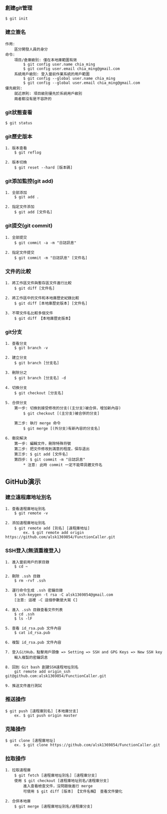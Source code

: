 
### 創建git管理
    $ git init

### 建立簽名
    作用:
        區分開發人員的身分
    命令:
        項目/倉庫級別: 僅在本地庫範圍有效
            $ git config user.name chia_ming
            $ git config user.email chia_ming@gmail.com
        系統用戶級別: 登入當前作業系統的用戶範圍
            $ git config --global user.name chia_ming
            $ git config --global user.email chia_ming@gmail.com
    優先級別:
        就近原則: 項目級別優先於系統用戶級別
        兩者都沒有是不容許的

### git狀態查看
    $ git status

### git歷史版本
    1. 版本查看
        $ git reflog

    2. 版本切換
        $ git reset --hard [版本碼]

### git添加監控(git add)
    1. 全部添加
        $ git add .

    2. 指定文件添加
        $ git add [文件名]

### git提交(git commit)
    1. 全部提交
        $ git commit -a -m "日誌訊息"

    2. 指定文件提交
        $ git commit -m "日誌訊息" [文件名]

### 文件的比較
    1. 將工作區文件與暫存區文件進行比較
        $ git diff [文件名]

    2. 將工作區中的文件和本地庫歷史紀錄比較
        $ git diff [本地庫歷史版本] [文件名]

    3. 不帶文件名比較多個文件
        $ git diff 【本地庫歷史版本】
        
### git分支
    1. 查看分支
        $ git branch -v

    2. 建立分支
        $ git branch [分支名]

    3. 刪除分之
        $ git branch [分支名] -d

    4. 切換分支
        $ git checkout [分支名]

    5. 合併分支
        第一步: 切換到接受修改的分支((主分支)被合併，增加新內容)
            $ git checkout [(主分支)被合併的分支]

        第二步: 執行 merge 命令
            $ git merge [(外分支)有新內容的分支名]

    6. 衝突解決
        第一步: 編輯文件，刪除特殊符號
        第二步: 把文件修改到滿意的程度，保存退出
        第三步: $ git add [文件名]
        第四步: $ git commit -m "日誌訊息"
            * 注意: 此時 commit 一定不能帶具體文件名

## GitHub演示

### 建立遠程庫地址別名
    1. 查看遠程庫地址別名
        $ git remote -v

    2. 添加遠程庫地址別名
        $ git remote add [別名] [遠程庫地址]
            ex. $ git remote add origin https://github.com/alsk1369854/FunctionCaller.git

### SSH登入(無須重複登入)
    1. 進入當前用戶的家目錄
        $ cd ~

    2. 刪除 .ssh 目錄
        $ rm -rvf .ssh

    3. 運行命令生成 .ssh 密鑰目錄
        $ ssh-keygen -t rsa -C alsk1369854@gmail.com
        [注意: 這裡 -C 這個參數是大寫 C]

    4. 進入 .ssh 目錄查看文件列表
        $ cd .ssh
        $ ls -lF

    5. 查看 id_rsa.pub 文件內容
        $ cat id_rsa.pub

    6. 複製 id_rsa.pub 文件內容
    
	7. 登入GitHub，點擊用戶頭像 => Setting => SSH and GPG Keys => New SSH key
    	輸入複製的密鑰訊息

    8. 回到 Git bash 創建SSH遠程地址別名
        git remote add origin_ssh git@github.com:alsk1369854/FunctionCaller.git

    9. 推送文件進行測試


### 推送操作
    $ git push [遠程庫別名] [本地庫分支]
        ex. $ git push origin master

### 克隆操作
    $ git clone [遠程庫地址]
        ex. $ git clone https://github.com/alsk1369854/FunctionCaller.git

### 拉取操作
    1. 拉取遠程庫
        $ git fetch [遠程庫地址別名] [遠程庫分支]
        使用 $ git checkout [遠程庫地址別名/遠程庫分支]
            進入查看檢查文件，沒問題後進行 merge
            可使用 $ git diff [版本] 【文件名稱】 查看文件變化
    
    2. 合併本地庫
        $ git merge [遠程庫地址別名/遠程庫分支]